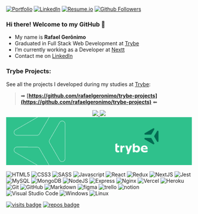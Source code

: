 [![Portfolio][portfolio-shield]][portfolio-url]
[![LinkedIn][linkedin-shield]][linkedin-url]
[![Resume.io][resume-shield]][resume-url]
[![Github Followers][github-follow-shield]][github-follow-url]

### Hi there! Welcome to my GitHub 👋

- My name is **Rafael Gerônimo**
- Graduated in Full Stack Web Development at [Trybe](https://www.betrybe.com/)
- I’m currently working as a Developer at [Nextt](https://www.nextt.com.br/)
- Contact me on [LinkedIn](https://www.linkedin.com/in/rafaelgeronimo/)

<!-- <p align="center"><img src="https://github-readme-streak-stats.herokuapp.com/?user=rafaelgeronimo&" alt="rafaelgeronimo" /></p> -->

### Trybe Projects:
See all the projects I developed during my studies at [Trybe](https://www.betrybe.com):
> ➡ **[https://github.com/rafaelgeronimo/trybe-projects](https://github.com/rafaelgeronimo/trybe-projects)** ⬅

<div align="center">
  <a href="https://github.com/rafaelgeronimo">
  <img width="480vw" src="https://github-readme-stats.vercel.app/api?username=rafaelgeronimo&show_icons=true&theme=nord&include_all_commits=true&count_private=true"/>
  <img width="350vw" src="https://github-readme-stats.vercel.app/api/top-langs/?username=rafaelgeronimo&layout=compact&langs_count=7&theme=nord"/>
</div>

<a href="https://www.betrybe.com/" target="_blank">
  <img src="https://github.com/rafaelgeronimo/rafaelgeronimo/blob/master/trybe_capa.png">
</a>    
    
![HTML5][html-shield]
![CSS3][css-shield]
![SASS][sass-shield]
![Javascript][javascript-shield]
![React][react-shield]
![Redux][redux-shield]
![NextJS][nextjs-shield]
![Jest][jest-shield]
![MySQL][mysql-shield]
![MongoDB][mongodb-shield]
![NodeJS][nodejs-shield]
![Express][express-shield]
![Nginx][nginx-shield]
![Vercel][vercel-shield]
![Heroku][heroku-shield]
![Git][git-shield]
![GitHub][github-shield]
![Markdown][markdown-shield]
![figma][figma-shield]
![trello][trello-shield]
![notion][notion-shield]
![Visual Studio Code][vscode-shield]
![Windows][windows-shield]
![Linux][linux-shield]

[![visits badge][visits-shield]][visits-url]
[![repos badge][repos-shield]][repos-url]


<!-- MARKDOWN LINKS & IMAGES -->
[portfolio-shield]: https://img.shields.io/badge/rafael-.geronimo.dev-black?style=for-the-badge
[portfolio-url]: https://rafael.geronimo.dev

[linkedin-shield]: https://img.shields.io/badge/-LinkedIn-blue?logo=Linkedin&logoColor=white&style=for-the-badge
[linkedin-url]: https://linkedin.com/in/rafaelgeronimo

[resume-shield]: https://img.shields.io/badge/my-Resume-9cf?style=for-the-badge
[resume-url]: https://resume.io/r/2IaNIsucz

[github-follow-shield]: https://img.shields.io/github/followers/rafaelgeronimo?label=follow&style=for-the-badge&logo=Github
[github-follow-url]: https://github.com/rafaelgeronimo

[javascript-shield]: https://img.shields.io/badge/javascript-%23323330.svg?style=for-the-badge&logo=javascript&logoColor=%23F7DF1E
[html-shield]: https://img.shields.io/badge/html5-%23E34F26.svg?style=for-the-badge&logo=html5&logoColor=white
[css-shield]: https://img.shields.io/badge/css3-%231572B6.svg?style=for-the-badge&logo=css3&logoColor=white
[sass-shield]: https://img.shields.io/badge/SASS-hotpink.svg?style=for-the-badge&logo=SASS&logoColor=white
[react-shield]: https://img.shields.io/badge/react-%2320232a.svg?style=for-the-badge&logo=react&logoColor=%2361DAFB
[markdown-shield]: https://img.shields.io/badge/markdown-%23000000.svg?style=for-the-badge&logo=markdown&logoColor=white
[redux-shield]: https://img.shields.io/badge/redux-%23593d88.svg?style=for-the-badge&logo=redux&logoColor=white
[nextjs-shield]: https://img.shields.io/badge/Next-black?style=for-the-badge&logo=next.js&logoColor=white

[mysql-shield]: https://img.shields.io/badge/mysql-%2300f.svg?style=for-the-badge&logo=mysql&logoColor=white
[mongodb-shield]: https://img.shields.io/badge/MongoDB-%234ea94b.svg?style=for-the-badge&logo=mongodb&logoColor=white
[nodejs-shield]: https://img.shields.io/badge/node.js-6DA55F?style=for-the-badge&logo=node.js&logoColor=white
[express-shield]: https://img.shields.io/badge/express.js-%23404d59.svg?style=for-the-badge&logo=express&logoColor=%2361DAFB
[jest-shield]: https://img.shields.io/badge/-jest-%23C21325?style=for-the-badge&logo=jest&logoColor=white
[nginx-shield]: https://img.shields.io/badge/nginx-%23009639.svg?style=for-the-badge&logo=nginx&logoColor=white

[git-shield]: https://img.shields.io/badge/git-%23F05033.svg?style=for-the-badge&logo=git&logoColor=white
[github-shield]: https://img.shields.io/badge/github-%23121011.svg?style=for-the-badge&logo=github&logoColor=white
[vercel-shield]: https://img.shields.io/badge/vercel-%23000000.svg?style=for-the-badge&logo=vercel&logoColor=white\

[vscode-shield]: https://img.shields.io/badge/VisualStudioCode-0078d7.svg?style=for-the-badge&logo=visual-studio-code&logoColor=white
[windows-shield]: https://img.shields.io/badge/Windows-0078D6?style=for-the-badge&logo=windows&logoColor=white
[linux-shield]: https://img.shields.io/badge/Linux-FCC624?style=for-the-badge&logo=linux&logoColor=black

[figma-shield]: https://img.shields.io/badge/figma-%23F24E1E.svg?style=for-the-badge&logo=figma&logoColor=white
[trello-shield]: https://img.shields.io/badge/Trello-%23026AA7.svg?style=for-the-badge&logo=Trello&logoColor=white
[notion-shield]: https://img.shields.io/badge/Notion-%23000000.svg?style=for-the-badge&logo=notion&logoColor=white
[heroku-shield]: https://img.shields.io/badge/heroku-%23430098.svg?style=for-the-badge&logo=heroku&logoColor=white


[visits-shield]: https://badges.pufler.dev/visits/rafaelgeronimo/rafaelgeronimo?logo=GitHub&label=Visits&color=blue&logoColor=white&style=for-the-badge
[visits-url]: https://github.com/rafaelgeronimo

[repos-shield]: https://badges.pufler.dev/repos/rafaelgeronimo?logo=GitHub&label=Public-Repos&color=orange&logoColor=white&style=for-the-badge
[repos-url]: https://badges.pufler.dev/repos/rafaelgeronimo
